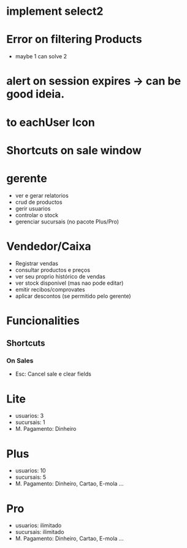 
# implement select2
# Error on filtering Products
- maybe 1 can solve 2

# alert on session expires -> can be good ideia.
# to eachUser Icon
# Shortcuts on sale window

# gerente
- ver e gerar relatorios
- crud de productos
- gerir usuarios
- controlar o stock 
- gerenciar sucursais (no pacote Plus/Pro)

# Vendedor/Caixa
- Registrar vendas
- consultar productos e preços
- ver seu proprio histórico de vendas
- ver stock disponivel (mas nao pode editar)
- emitir recibos/comprovates
- aplicar descontos (se permitido pelo gerente)


# Funcionalities
## Shortcuts
### On Sales
- Esc: Cancel sale e clear fields

# Lite
- usuarios: 3
- sucursais: 1
- M. Pagamento: Dinheiro


# Plus
- usuarios: 10 
- sucursais: 5
- M. Pagamento: Dinheiro, Cartao, E-mola ...



# Pro
- usuarios: ilimitado
- sucursais: ilimitado
- M. Pagamento: Dinheiro, Cartao, E-mola ...